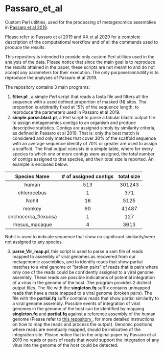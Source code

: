 # Passaro_et_al

Custom Perl utilities, used for the processing of metagenomics assemblies in [Passaro et al 2019](https://www.nature.com/articles/s41598-019-56240-1).  

Please refer to Passaro et al 2019 and XX et al 2020 for a complete description of the computational workflow and of all the commands used to produce the results.  

This repository is intended to provide only custom Perl utilities used in the analysis of the data. Please notice that since the main goal is to reproduce the results attained in the paper, these scripts are not meant to and do not accept any parameters for their execution. The only purpose/aim/utility is to reproduce the analyses of Passaro et al 2019.  

The repository contains 3 main programs:  
  1. **filter.pl** , a simple *Perl* script that reads a fasta file and filters all the sequence with a used defined proportion of masked (N) sites. The proportion is arbitrarily fixed at 15% of the sequence length, to reproduce the parameters used in Passaro et al 2019.  
  2. **simple.parse.blast.pl**, a Perl script to parse a tabular blastn output file to assign metagenomics contigs to an organism and produce descriptive statistics. Contigs are assigned simply by similarity criteria, as defined in Passaro et al 2019. That is: only the best match is considered and only matches that cover 30% of the scaffold sequence with an average sequence identity of 70% or greater are used to assign a scaffold. The final output consists in a simple table, where for every species to which one or more contigs were assigned, the total number of contigs assigned to that species, and their total size is reported. An example is enclosed below:  

|Species Name|# of assigned contigs|total size|
|:---:|:---:|:---:|
|human|513|301243|
|chlorocebus|1|371|
|Nohit|16|5125|
|monkey|90|41487|
|onchocerca_flexuosa|1|127|
|rhesus_macaque|4|3613|

Nohit is used to indicate sequence that show no significant similarity/were not assigned to any species.  

  3. **parse_Vir_map.pl**, this script is used to parse a sam file of reads mapped to assembly of viral genomes as recovered from our metagenomic assemblies, and to identify reads that show partial matches to a viral genome or "broken pairs" of reads that is pairs where only one of the reads could be confidently  assigned to a viral genome assembly. These reads are possible indications of potential integration of a virus in the genome of the host. The program provides 2 distinct output files. The file with the **singleton.fq** suffix contains unmapped reads that have a mate mapped to a viral genome (broken pairs). The file with the **partial.fq** suffix contains reads that show partial similarity to a viral genome assembly.
Possible events of integration of viral genomes in the genome of the host can be identified by mapping **singleton.fq** and **partial.fq**  against a reference assembly of the human genome (Please refer to [this repository ](https://github.com/bfosso/SDATA_bio_Desc), for more detailed instructions on how to map the reads and process the output).  Genomic positions where reads are eventually mapped, should be indicative of the integration site.
Please notice that in the original paper by Passaro et al 2019 no reads or pairs of reads that would support the integration of any virus into the genome of the host could be detected.
